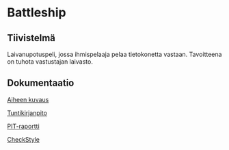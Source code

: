 # Battleship

## Tiivistelmä

Laivanupotuspeli, jossa ihmispelaaja pelaa tietokonetta vastaan. Tavoitteena on tuhota vastustajan laivasto.

## Dokumentaatio

[Aiheen kuvaus](dokumentaatio/aiheenKuvausJaRakenne.md)

[Tuntikirjanpito](dokumentaatio/tuntikirjanpito.md)

[PIT-raportti](https://htmlpreview.github.io/?https://github.com/heaa/Battleship/blob/master/dokumentaatio/pit/index.html)

[CheckStyle](https://htmlpreview.github.io/?https://github.com/heaa/Battleship/blob/master/dokumentaatio/checkstyle/checkstyle.html)

